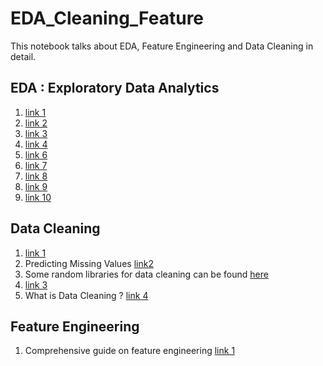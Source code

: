# EDA_Cleaning_Feature
This notebook talks about EDA, Feature Engineering and Data Cleaning in detail. 

## EDA : Exploratory Data Analytics 

1. [link 1](https://towardsdatascience.com/an-extensive-guide-to-exploratory-data-analysis-ddd99a03199e#:~:text=Exploratory%20Data%20Analysis%20(EDA)%2C,including%20but%20not%20limited%20to%E2%80%A6&text=Here's%20why%20this%20is%20important.)
2. [link 2](https://towardsdatascience.com/exploratory-data-analysis-8fc1cb20fd15)
3. [link 3](https://towardsdatascience.com/exploratory-data-analysis-dcb5e7189c4e)
4. [link 4](https://towardsdatascience.com/exploratory-data-analysis-in-python-a-step-by-step-process-d0dfa6bf94ee)
5. [link 6](https://towardsdatascience.com/exploratory-data-analysis-eda-72ba03480417)
6. [link 7](https://towardsdatascience.com/exploratory-data-analysis-with-python-part-1-b6248b28dc85)
7. [link 8](https://towardsdatascience.com/exploratory-data-analysis-eda-a-practical-guide-and-template-for-structured-data-abfbf3ee3bd9)
8. [link 9](https://towardsdatascience.com/exploratory-data-analysis-eda-python-87178e35b14)
9. [link 10](https://towardsdatascience.com/an-overview-of-visual-techniques-for-exploratory-data-analysis-in-python-d35703d43faf)


## Data Cleaning 

1. [link 1](https://www.analyticsvidhya.com/blog/2021/06/how-to-clean-data-in-python-for-machine-learning/)
2. Predicting Missing Values [link2](https://towardsdatascience.com/predict-missing-values-in-the-dataset-897912a54b7b)
3. Some random libraries for data cleaning can be found [here](https://www.analyticsvidhya.com/blog/2021/05/data-cleaning-libraries-in-python-a-gentle-introduction/)
4. [link 3](https://www.analyticsvidhya.com/blog/2021/04/data-cleaning-for-beginners-why-and-how/)
5. What is Data Cleaning ? [link 4](https://towardsdatascience.com/what-is-data-cleaning-how-to-process-data-for-analytics-and-machine-learning-modeling-c2afcf4fbf45)

## Feature Engineering 

1. Comprehensive guide on feature engineering [link 1](https://www.analyticsvidhya.com/blog/2021/10/a-comprehensive-guide-on-feature-engineering/)
 
